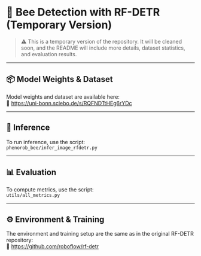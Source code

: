 # 🐝 Bee Detection with RF-DETR (Temporary Version)

> ⚠️ This is a temporary version of the repository. It will be cleaned soon, and the README will include more details, dataset statistics, and evaluation results.

---

## 📦 Model Weights & Dataset

Model weights and dataset are available here:  
🔗 https://uni-bonn.sciebo.de/s/RQFNDTtHEg6rYDc

---

## 🧪 Inference

To run inference, use the script:  
`phenorob_bee/infer_image_rfdetr.py`

---

## 📊 Evaluation

To compute metrics, use the script:  
`utils/all_metrics.py`

---

## ⚙️ Environment & Training

The environment and training setup are the same as in the original RF-DETR repository:  
🔗 https://github.com/roboflow/rf-detr
